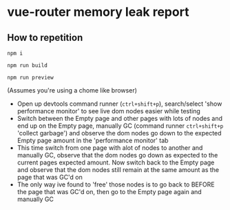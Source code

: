 # vue-router memory leak report

## How to repetition

```shell
npm i

npm run build

npm run preview
```

(Assumes you're using a chome like browser)

- Open up devtools command runner (`ctrl+shift+p`), search/select 'show performance monitor' to see live dom nodes easier while testing
- Switch between the Empty page and other pages with lots of nodes and end up on the Empty page, manually GC (command runner `ctrl+shift+p` 'collect garbage') and observe the dom nodes go down to the expected Empty page amount in the 'performance monitor' tab
- This time switch from one page with alot of nodes to another and manually GC, observe that the dom nodes go down as expected to the current pages expected amount. Now switch back to the Empty page and observe that the dom nodes still remain at the same amount as the page that was GC'd on
- The only way ive found to 'free' those nodes is to go back to BEFORE the page that was GC'd on, then go to the Empty page again and manually GC
